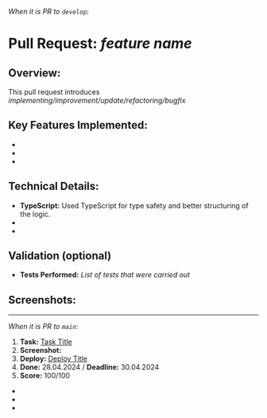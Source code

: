 *When it is PR to `develop`:*

# Pull Request: *feature name*
## Overview:
This pull request introduces *implementing/improvement/update/refactoring/bugfix*

## Key Features Implemented:
-
-
-

## Technical Details:
- **TypeScript:** Used TypeScript for type safety and better structuring of the logic.
-
-

## Validation (optional)
- **Tests Performed:** *List of tests that were carried out*

## Screenshots:


---
*When it is PR to `main`:*
1. **Task:** [Task Title](link)
2. **Screenshot:**
3. **Deploy:** [Deploy Title](link)
4. **Done:** 28.04.2024 / **Deadline:** 30.04.2024
5. **Score:** 100/100
-
-
-
